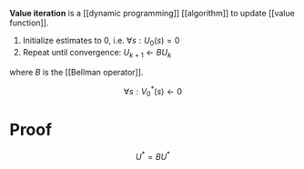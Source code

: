 **Value iteration** is a [[dynamic programming]] [[algorithm]] to update [[value function]].

1. Initialize estimates to 0, i.e. $\forall s: U_0(s)=0$
2. Repeat until convergence: $U_{k+1}\leftarrow B U_k$

where $B$ is the [[Bellman operator]].

$$
\forall s: V_0^*(s) \leftarrow 0 \tag{Initialization}
$$

# Proof

$$
U^* = BU^*
$$